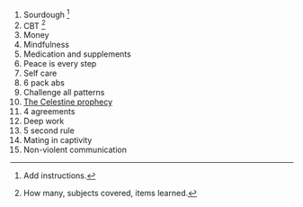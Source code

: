  1. Sourdough [^1] 
 2. CBT [^2]
 3. Money
 4. Mindfulness
 5. Medication and supplements
 6. Peace is every step
 7. Self care
 8. 6 pack abs
 9. Challenge all patterns
 10. [The Celestine prophecy](https://en.wikipedia.org/wiki/The_Celestine_Prophecy)
 11. 4 agreements
 12. Deep work
 13. 5 second rule
 14. Mating in captivity
 15. Non-violent communication


[comment]: # (This actually is the most platform independent comment)


[^1]:Add instructions.
[^2]:How many, subjects covered, items learned.


<!--stackedit_data:
eyJkaXNjdXNzaW9ucyI6eyJmRFE5NGtxMUZBaWtFSGx3Ijp7In
N0YXJ0Ijo0LCJlbmQiOjEzLCJ0ZXh0IjoiU291cmRvdWdoIn19
LCJjb21tZW50cyI6eyJxbGNacGhRdnJiV0o5QnVjIjp7ImRpc2
N1c3Npb25JZCI6ImZEUTk0a3ExRkFpa0VIbHciLCJzdWIiOiJn
aDoxMTQzNDQiLCJ0ZXh0IjoiQWRkIGluc3RydWN0aW9ucy4iLC
JjcmVhdGVkIjoxNTQyMDI2NzIyMTIyfX0sImhpc3RvcnkiOlsx
OTU0MzQ4NTQ1LC0yMDkxNzM5ODQxLC0xOTYwMjUxMzAwLC0xMz
MyNjUwNDA0LC02MzQzNDE5NDIsLTE1NTYyNjI1MDZdfQ==
-->